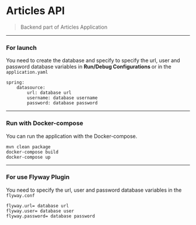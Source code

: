 # Articles API

>Backend part of Articles Application

<hr/>

### For launch
You need to create the database and specify to specify the url, user and password database variables
in <b> Run/Debug Configurations </b> or in the `application.yaml`

```
spring:
    datasource:
        url: database url
        username: database username
        password: database password 
```
<hr/>

### Run with Docker-compose
You can run the application with the Docker-compose.

```
mvn clean package
docker-compose build
docker-compose up
```
<hr/>

### For use Flyway Plugin
You need to specify the url, user and password database variables in the `flyway.conf`

```
flyway.url= database url
flyway.user= database user
flyway.password= database password
```
